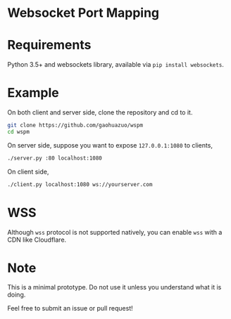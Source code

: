 # Websocket Port Mapping

# Requirements

Python 3.5+ and websockets library, available via `pip install websockets`.

# Example

On both client and server side, clone the repository and cd to it.

```sh
git clone https://github.com/gaohuazuo/wspm
cd wspm
```

On server side, suppose you want to expose `127.0.0.1:1080` to clients,

```sh
./server.py :80 localhost:1080
```

On client side,

```sh
./client.py localhost:1080 ws://yourserver.com
```

# WSS

Although `wss` protocol is not supported natively, you can enable `wss` with a CDN like Cloudflare.

# Note

This is a minimal prototype. Do not use it unless you understand what it is doing.

Feel free to submit an issue or pull request!
